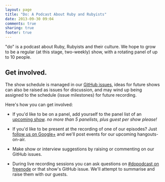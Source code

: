 ```yaml
---
layout: page
title: "Do: A Podcast About Ruby and Rubyists"
date: 2013-09-30 09:04
comments: true
sharing: true
footer: true
---
```


"do" is a podcast about Ruby, Rubyists and their culture.  We hope to grow to
be a regular (at this stage, two-weekly) show, with a rotating panel of up to
10 people.

## Get involved.

The show schedule is managed in our [GitHub issues](https://github.com/do-podcast/do-podcast.github.io/issues),
ideas for future shows can also be raised as issues for discussion, and may
wind up being assigned to the schedule (issue milestones) for future recording.

Here's how you can get involved:

  * If you'd like to be on a panel, add yourself to the panel list of
    an [upcoming show](https://github.com/do-podcast/do-podcast.github.io/issues?labels=not+yet+recorded&page=1&state=open).
    _no more than 5 panelists, plus guest per show please!_

  * If you'd like to be present at the recording of one of our episodes? Just
    [follow us on Google+](https://plus.google.com/104323044464093018582) and
    we'll post events for our upcoming hangouts-on-air.

  * Make show or interview suggestions by raising or commenting on our GitHub
    issues.

  * During live recording sessions you can ask questions on
    [#dopodcast on freenode](irc://irc.freenode.org/dopodcast) or that show's
    GitHub issue.  We'll attempt to summarise and raise them with our guests.
